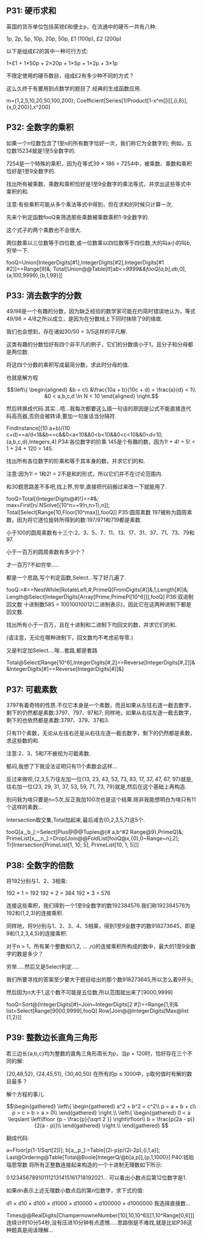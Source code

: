 ## P31: 硬币求和

英国的货币单位包括英镑£和便士p，在流通中的硬币一共有八种:

1p, 2p, 5p, 10p, 20p, 50p, £1 (100p), £2 (200p)

以下是组成£2的其中一种可行方式:

1×£1 + 1×50p + 2×20p + 1×5p + 1×2p + 3×1p

不限定使用的硬币数目，组成£2有多少种不同的方式？

这么久终于有要用到点数学的题目了.经典的生成函数应用.

m={1,2,5,10,20,50,100,200};
Coefficient[Series[1/Product[1-x^m[[i]],{i,8}],{x,0,200}],x^200]
## P32: 全数字的乘积
如果一个n位数包含了1至n的所有数字恰好一次，我们称它为全数字的; 例如，五位数15234就是1至5全数字的.

7254是一个特殊的乘积，因为在等式39 × 186 = 7254中，被乘数、乘数和乘积恰好是1至9全数字的.

找出所有被乘数、乘数和乘积恰好是1至9全数字的乘法等式，并求出这些等式中乘积的和.

注意:有些乘积可能从多个乘法等式中得到，但在求和的时候只计算一次.

先来个判定函数fooQ来筛选那些乘数被乘数乘积1-9全数字的.

这个式子的两个乘数也不会很大.

两位数乘以三位数等于四位数,或一位数乘以四位数等于四位数,大的叫a小的叫b,穷举一下.

fooQ=Union[IntegerDigits[#1],IntegerDigits[#2],IntegerDigits[#1 #2]]==Range[9]&;
Total[Union@@Table[If[a*b<=9999&&fooQ[a,b],a*b,0],{a,100,9999},{b,1,99}]]
## P33: 消去数字的分数
49/98是一个有趣的分数，因为缺乏经验的数学家可能在约简时错误地认为，等式49/98 = 4/8之所以成立，是因为在分数线上下同时抹除了9的缘故.

我们也会想到，存在诸如30/50 = 3/5这样的平凡解.

这类有趣的分数恰好有四个非平凡的例子，它们的分数值小于1，且分子和分母都是两位数.

将这四个分数的乘积写成最简分数，求此时分母的值.

也就是解方程

$$\left\{ \begin{aligned}
&b = c\\
&\frac{10a + b}{10c + d} = \frac{a}{d} < 1\\
&0 < a,b,c,d \in N < 10
\end{aligned} \right.$$

然后转换成代码.其实...唔...我每次都要这么插一句话的原因是公式不能直接连代码高亮器,否则会被转译,要加一句废话当分隔符.

FindInstance[(10 a+b)/(10 c+d)==a/d<1&&b==c&&0<a<10&&0<b<10&&0<c<10&&0<d<10,{a,b,c,d},Integers,4]
P34:各位数字的阶乘
145是个有趣的数，因为1! + 4! + 5! = 1 + 24 + 120 = 145.

找出所有各位数字的阶乘和等于其本身的数，并求它们的和.

注意:因为1! = 1和2! = 2不是和的形式，所以它们并不在讨论范围内.

和30题思路差不多吧,找上界,穷举,直接把代码搬过来改一下就能用了.

fooQ=Total[(IntegerDigits@#)!]==#&;
max=First[n/.NSolve[{10^n==9!n,n>1},n]];
Total[Select[Range[10,Floor[10^max]],fooQ]]
P35:圆周素数
197被称为圆周素数，因为将它逐位旋转所得到的数:197/971和719都是素数.

小于100的圆周素数有十三个:2、3、5、7、11、13、17、31、37、71、73、79和97.

小于一百万的圆周素数有多少个？

才一百万?不如穷举.....

都是一个思路,写个判定函数,Select...写了好几遍了.

fooQ:=#==NestWhile[RotateLeft,#,PrimeQ[FromDigits[#]]&,1,Length[#]]&;
Length@Select[IntegerDigits[Array[Prime,PrimePi[10^6]]],fooQ]
P36:双进制回文数
十进制数585 = 10010010012(二进制表示)，因此它在这两种进制下都是回文数.

找出所有小于一百万，且在十进制和二进制下均回文的数，并求它们的和.

(请注意，无论在哪种进制下，回文数均不考虑前导零.)

又是判定加Select....唉...套路,都是套路

Total@Select[Range[10^6],IntegerDigits[#,2]==Reverse[IntegerDigits[#,2]]&&IntegerDigits[#]==Reverse[IntegerDigits[#]]&]
## P37: 可截素数
3797有着奇特的性质.不仅它本身是一个素数，而且如果从左往右逐一截去数字，剩下的仍然都是素数:3797、797、97和7; 同样地，如果从右往左逐一截去数字，剩下的也依然都是素数:3797、379、37和3.

只有11个素数，无论从左往右还是从右往左逐一截去数字，剩下的仍然都是素数，求这些数的和.

注意:2、3、5和7不被视为可截素数.

郁闷,我想了下我没法证明只有11个素数会这样...

反过来做呗,{2,3,5,7}往左加一位{13, 23, 43, 53, 73, 83, 17, 37, 47, 67, 97}就是,往右加一位{23, 29, 31, 37, 53, 59, 71, 73, 79}就是,然后在这个基础上再构造.

别问我为啥只要是n=5次,反正我加100次也是这个结果.除非我能想明白为啥只有11个这样的素数...

Intersection取交集,Total加起来,最后减去{0,2,3,5,7}这5个.

fooQ[a_,b_]:=Select[Plus@@@Tuples@{# a,b^#2 Range@9},PrimeQ]&;
PrimeList[x__,n_]:=Drop[Join@@FoldList[fooQ@x,{0},0~Range~n],2];
Tr[Intersection[PrimeList[1, 10, 5], PrimeList[10, 1, 5]]]
## P38: 全数字的倍数
将192分别与1、2、3相乘:

192 × 1 = 192
192 × 2 = 384
192 × 3 = 576

连接这些乘积，我们得到一个1至9全数字的数192384576.我们称192384576为192和(1,2,3)的连接乘积.

同样地，将9分别与1、2、3、4、5相乘，得到1至9全数字的数918273645，即是9和(1,2,3,4,5)的连接乘积.

对于n > 1，所有某个整数和(1,2, … ,n)的连接乘积所构成的数中，最大的1至9全数字的数是多少？

穷举.....然后又是Select判定.....

我们所要寻找的答案至少要大于题目给出的那个数918273645,所以怎么着9开头;

然后因为n大于1,这个数不可能是五位数,所以范围就出来了[9000,9999]

fooQ=Sort@(IntegerDigits[#]~Join~IntegerDigits[2 #])==Range[1,9]&
list=Select[Range[9000,9999],fooQ]
Row[Join@@IntegerDigits[Max@list {1,2}]]
## P39: 整数边长直角三角形
若三边长{a,b,c}均为整数的直角三角形周长为p，当p = 120时，恰好存在三个不同的解:

{20,48,52}, {24,45,51}, {30,40,50}
在所有的p ≤ 1000中，p取何值时有解的数目最多？

解个方程的事儿.

$$\begin{gathered}
\left\{ \begin{gathered}
a^2 + b^2 = c^2\\
p = a + b + c\\
p > c > b > a > 0\\
\end{gathered} \right.\\
\left\{ \begin{gathered}
0 < a \leqslant \left\lfloor {p - \frac{p}{\sqrt 2 }} \right\rfloor\\
b = \frac{p(2a - p)}{2(a - p)}\\
\end{gathered} \right.\\
\end{gathered} $$

翻成代码:

a=Floor[p(1-1/Sqrt[2])];
b[a_,p_]:=Table[(2i-p)p/(2i-2p),{i,1,a}];
Last@Ordering@Table[Total@Boole[IntegerQ/@b[a,p]],{p,1,1000}]
P40:钱珀瑙恩常数
将所有正整数连接起来构造的一个十进制无理数如下所示:

0.123456789101112131415161718192021…
可以看出小数点后第12位数字是1.

如果dn表示上述无理数小数点后的第n位数字，求下式的值:

d1 × d10 × d100 × d1000 × d10000 × d100000 × d1000000
我选择直接数...

Times@@RealDigits[ChampernowneNumber[10],10,10^6][[1,10^Range[0,6]]]
连续计时10分54秒,没有压进10分钟有点遗憾.....思路倒是不难找,就是比如P38这种题真是阅读理解...
